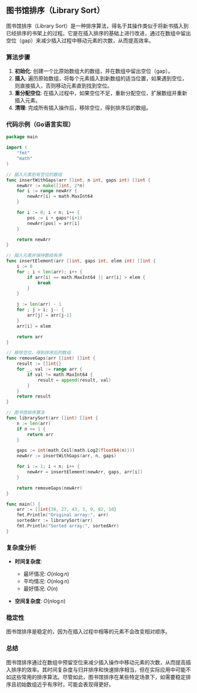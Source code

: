 ## 图书馆排序（Library Sort）

图书馆排序（Library Sort）是一种排序算法，得名于其操作类似于将新书插入到已经排序的书架上的过程。它是在插入排序的基础上进行改进，通过在数组中留出空位（gap）来减少插入过程中移动元素的次数，从而提高效率。

### 算法步骤

1. **初始化**: 创建一个比原始数组大的数组，并在数组中留出空位（gap）。
2. **插入**: 遍历原始数组，将每个元素插入到新数组的适当位置，如果遇到空位，则直接插入，否则移动元素直到找到空位。
3. **重分配空位**: 在插入过程中，如果空位不足，重新分配空位，扩展数组并重新插入元素。
4. **清理**: 完成所有插入操作后，移除空位，得到排序后的数组。

### 代码示例（Go语言实现）

```go
package main

import (
	"fmt"
	"math"
)

// 插入元素到有空位的数组
func insertWithGaps(arr []int, n int, gaps int) []int {
	newArr := make([]int, 2*n)
	for i := range newArr {
		newArr[i] = math.MaxInt64
	}

	for i := 0; i < n; i++ {
		pos := i + gaps*(i+1)
		newArr[pos] = arr[i]
	}

	return newArr
}

// 插入元素并保持数组有序
func insertElement(arr []int, gaps int, elem int) []int {
	i := 0
	for ; i < len(arr); i++ {
		if arr[i] == math.MaxInt64 || arr[i] > elem {
			break
		}
	}

	j := len(arr) - 1
	for ; j > i; j-- {
		arr[j] = arr[j-1]
	}
	arr[i] = elem

	return arr
}

// 移除空位，得到排序后的数组
func removeGaps(arr []int) []int {
	result := []int{}
	for _, val := range arr {
		if val != math.MaxInt64 {
			result = append(result, val)
		}
	}
	return result
}

// 图书馆排序算法
func librarySort(arr []int) []int {
	n := len(arr)
	if n <= 1 {
		return arr
	}

	gaps := int(math.Ceil(math.Log2(float64(n))))
	newArr := insertWithGaps(arr, n, gaps)

	for i := 1; i < n; i++ {
		newArr = insertElement(newArr, gaps, arr[i])
	}

	return removeGaps(newArr)
}

func main() {
	arr := []int{38, 27, 43, 3, 9, 82, 10}
	fmt.Println("Original array:", arr)
	sortedArr := librarySort(arr)
	fmt.Println("Sorted array:", sortedArr)
}
```

### 复杂度分析

- **时间复杂度**:
  - 最坏情况: $O(n \log n)$
  - 平均情况: $O(n \log n)$
  - 最好情况: $O(n)$

- **空间复杂度**: $O(n \log n)$

### 稳定性

图书馆排序是稳定的，因为在插入过程中相等的元素不会改变相对顺序。

### 总结

图书馆排序通过在数组中预留空位来减少插入操作中移动元素的次数，从而提高插入排序的效率。其时间复杂度与归并排序和快速排序相当，但在实际应用中可能不如这些常用的排序算法。尽管如此，图书馆排序在某些特定场景下，如需要稳定排序且初始数组近乎有序时，可能会表现得更好。